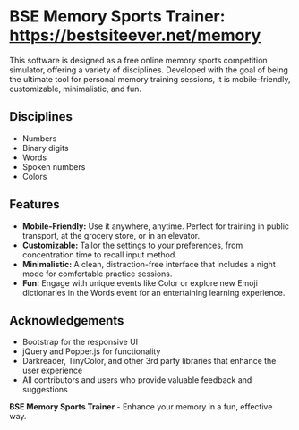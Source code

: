# BSE Memory Sports Trainer:  https://bestsiteever.net/memory

This software is designed as a free online memory sports competition simulator, offering a variety of disciplines. Developed with the goal of being the ultimate tool for personal memory training sessions, it is mobile-friendly, customizable, minimalistic, and fun.

## Disciplines

- Numbers
- Binary digits
- Words
- Spoken numbers
- Colors

## Features

- **Mobile-Friendly:** Use it anywhere, anytime. Perfect for training in public transport, at the grocery store, or in an elevator.
- **Customizable:** Tailor the settings to your preferences, from concentration time to recall input method.
- **Minimalistic:** A clean, distraction-free interface that includes a night mode for comfortable practice sessions.
- **Fun:** Engage with unique events like Color or explore new Emoji dictionaries in the Words event for an entertaining learning experience.

## Acknowledgements

- Bootstrap for the responsive UI
- jQuery and Popper.js for functionality
- Darkreader, TinyColor, and other 3rd party libraries that enhance the user experience
- All contributors and users who provide valuable feedback and suggestions

**BSE Memory Sports Trainer** - Enhance your memory in a fun, effective way.

